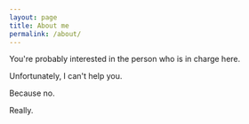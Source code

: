 ```yaml
---
layout: page
title: About me
permalink: /about/
---
```


You're probably interested in the person who is in charge here.

Unfortunately, I can't help you.

Because no.

Really.
